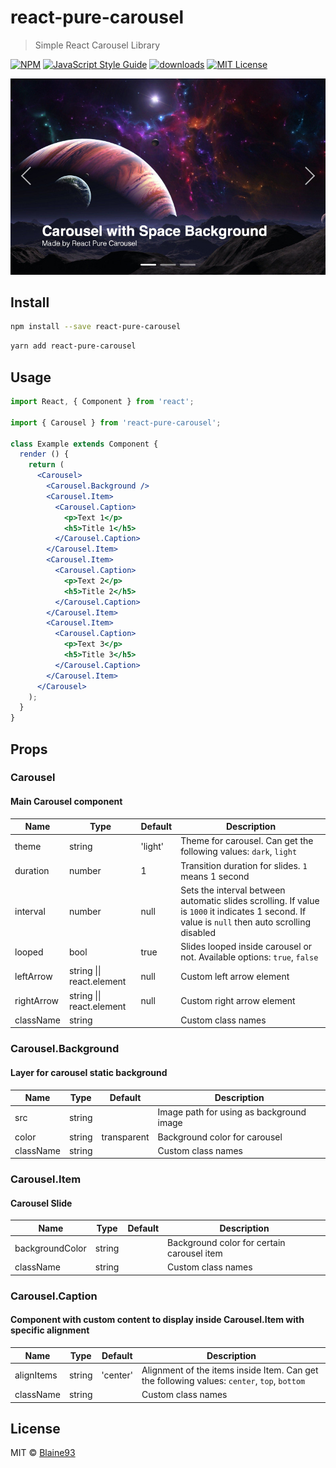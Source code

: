 # react-pure-carousel

> Simple React Carousel Library

[![NPM](https://img.shields.io/npm/v/react-pure-carousel.svg)](https://www.npmjs.com/package/react-pure-carousel) [![JavaScript Style Guide](https://img.shields.io/badge/code_style-standard-brightgreen.svg)](https://standardjs.com) [![downloads](https://img.shields.io/npm/dm/react-pure-carousel.svg)](http://www.npmtrends.com/react-pure-carousel) [![MIT License](https://img.shields.io/npm/l/react-pure-carousel.svg)](https://github.com/Blaine93/react-pure-carousel/blob/master/LICENSE)

![Example React Pure Carousel](https://github.com/Blaine93/react-pure-carousel/blob/master/example/src/assets/spaceCarousel.jpg)

## Install

```bash
npm install --save react-pure-carousel
```
```bash
yarn add react-pure-carousel
```

## Usage

```jsx
import React, { Component } from 'react';

import { Carousel } from 'react-pure-carousel';

class Example extends Component {
  render () {
    return (
      <Carousel>
        <Carousel.Background />
        <Carousel.Item>
          <Carousel.Caption>
            <p>Text 1</p>
            <h5>Title 1</h5>
          </Carousel.Caption>
        </Carousel.Item>
        <Carousel.Item>
          <Carousel.Caption>
            <p>Text 2</p>
            <h5>Title 2</h5>
          </Carousel.Caption>
        </Carousel.Item>
        <Carousel.Item>
          <Carousel.Caption>
            <p>Text 3</p>
            <h5>Title 3</h5>
          </Carousel.Caption>
        </Carousel.Item>
      </Carousel>
    );
  }
}
```
## Props
### Carousel
#### Main Carousel component
| Name | Type | Default | Description |
| --- | --- | --- | --- |
| theme | string | 'light' | Theme for carousel. Can get the following values: `dark`, `light`  |
| duration | number | 1 | Transition duration for slides. `1` means 1 second |
| interval | number | null | Sets the interval between automatic slides scrolling. If value is `1000` it indicates 1 second. If value is `null` then auto scrolling disabled |
| looped | bool | true | Slides looped inside carousel or not. Available options: `true`, `false` |
| leftArrow | string &#124;&#124; react.element | null | Custom left arrow element |
| rightArrow | string &#124;&#124; react.element | null | Custom right arrow element |
| className | string |   | Custom class names |
### Carousel.Background
#### Layer for carousel static background
| Name | Type | Default | Description |
| --- | --- | --- | --- |
| src | string |   | Image path for using as background image |
| color | string | transparent | Background color for carousel |
| className | string |   | Custom class names |
### Carousel.Item
#### Carousel Slide
| Name | Type | Default | Description |
| --- | --- | --- | --- |
| backgroundColor | string |  | Background color for certain carousel item |
| className | string |   | Custom class names |
### Carousel.Caption
#### Component with custom content to display inside Carousel.Item with specific alignment
| Name | Type | Default | Description |
| --- | --- | --- | --- |
| alignItems | string | 'center' | Alignment of the items inside Item. Can get the following values: `center`, `top`, `bottom` |
| className | string |   | Custom class names |

## License

MIT © [Blaine93](https://github.com/Blaine93)
